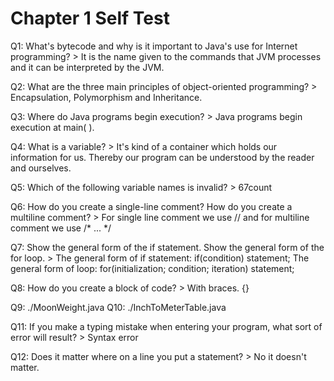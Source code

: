 # Chapter 1 Self Test

Q1: What's bytecode and why is it important to Java's use for Internet programming? > It is the name given to the commands that JVM processes and it can be interpreted by the JVM.

Q2: What are the three main principles of object-oriented programming? > Encapsulation, Polymorphism and Inheritance.

Q3: Where do Java programs begin execution? > Java programs begin execution at main( ).

Q4: What is a variable? > It's kind of a container which holds our information for us. Thereby our program can be understood by the reader and ourselves.

Q5: Which of the following variable names is invalid? > 67count

Q6: How do you create a single-line comment? How do you create a multiline comment? > For single line comment we use // and for multiline comment we use /* ... */

Q7: Show the general form of the if statement. Show the general form of the for loop. > The general form of if statement: if(condition) statement;
    The general form of loop: for(initialization; condition; iteration) statement;

Q8: How do you create a block of code? > With braces. {}

Q9: ./MoonWeight.java
Q10: ./InchToMeterTable.java

Q11: If you make a typing mistake when entering your program, what sort of error will result? > Syntax error

Q12: Does it matter where on a line you put a statement? > No it doesn't matter.
